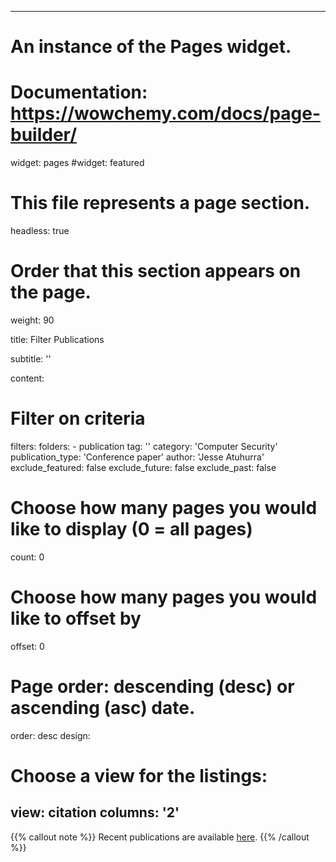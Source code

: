 
---
# An instance of the Pages widget.
# Documentation: https://wowchemy.com/docs/page-builder/
widget: pages
#widget: featured

# This file represents a page section.
headless: true

# Order that this section appears on the page.
weight: 90

title: Filter Publications

subtitle: ''

content:
  # Filter on criteria
  filters:
    folders:
      - publication
    tag: ''
    category: 'Computer Security'
    publication_type: 'Conference paper'
    author: 'Jesse Atuhurra'
    exclude_featured: false
    exclude_future: false
    exclude_past: false
  # Choose how many pages you would like to display (0 = all pages)
  count: 0
  # Choose how many pages you would like to offset by
  offset: 0
  # Page order: descending (desc) or ascending (asc) date.
  order: desc
design:
  # Choose a view for the listings:
  view: citation
  columns: '2'
---

{{% callout note %}}
Recent publications are available [here](./publication/).
{{% /callout %}}
